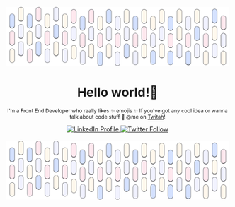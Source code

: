 ![Readme](https://github.com/thamaragerigr/thamaragerigr/blob/master/Cover.png)

<div align="center">
  <h1> Hello world!👋</h1>

  <sub>
   <p>I'm a Front End Developer who really likes ✨ emojis ✨ If you've got any cool idea or wanna talk about code stuff 👀 @me on <a target="_blank" href="https://twitter.com/gerig_thamara">Twitah</a>!</p>
  </sub>

  <a class="header-badge" target="_blank" href="https://www.linkedin.com/in/thamaragerigr/">
     <img alt="LinkedIn Profile" src="https://img.shields.io/badge/style--5eba00.svg?label=LinkedIn&logo=linkedin&style=social">
  </a>
  
  <a class="header-badge" target="_blank" href="https://twitter.com/gerig_thamara">
    <img alt="Twitter Follow" src="https://img.shields.io/twitter/follow/gerig_thamara?style=social">
  </a>
<div>


![Readme](https://github.com/thamaragerigr/thamaragerigr/blob/master/Cover.png)
